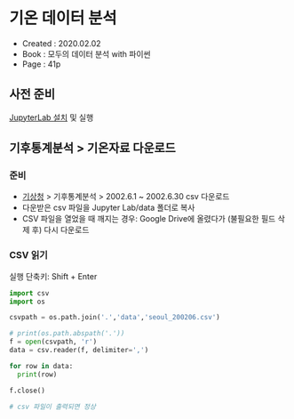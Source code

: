 # 기온 데이터 분석

- Created : 2020.02.02
- Book : 모두의 데이터 분석 with 파이썬
- Page : 41p

## 사전 준비

[JupyterLab 설치](JupyterLab_설치.md) 및 실행

## 기후통계분석 > 기온자료 다운로드

### 준비

- [기상청](https://data.kma.go.kr/) > 기후통계분석 > 2002.6.1 ~ 2002.6.30 csv 다운로드
- 다운받은 csv 파일을 Jupyter Lab/data 폴더로 복사
- CSV 파일을 열었을 때 깨지는 경우: Google Drive에 올렸다가 (불필요한 필드 삭제 후) 다시 다운로드


### CSV 읽기

실행 단축키: Shift + Enter

``` python
import csv
import os

csvpath = os.path.join('.','data','seoul_200206.csv')

# print(os.path.abspath('.'))
f = open(csvpath, 'r')
data = csv.reader(f, delimiter=',')

for row in data:
  print(row)

f.close()

# csv 파일이 출력되면 정상
```

